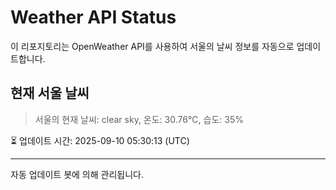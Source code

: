 
# Weather API Status

이 리포지토리는 OpenWeather API를 사용하여 서울의 날씨 정보를 자동으로 업데이트합니다.

## 현재 서울 날씨
> 서울의 현재 날씨: clear sky, 온도: 30.76°C, 습도: 35%

⏳ 업데이트 시간: 2025-09-10 05:30:13 (UTC)

---
자동 업데이트 봇에 의해 관리됩니다.

